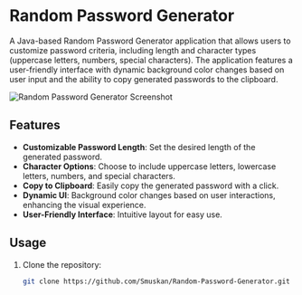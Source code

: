 # Random Password Generator

A Java-based Random Password Generator application that allows users to customize password criteria, including length and character types (uppercase letters, numbers, special characters). The application features a user-friendly interface with dynamic background color changes based on user input and the ability to copy generated passwords to the clipboard.

![Random Password Generator Screenshot](https://github.com/Smuskan/Random-Password-Generator/blob/main/Image.png)

## Features

- **Customizable Password Length**: Set the desired length of the generated password.
- **Character Options**: Choose to include uppercase letters, lowercase letters, numbers, and special characters.
- **Copy to Clipboard**: Easily copy the generated password with a click.
- **Dynamic UI**: Background color changes based on user interactions, enhancing the visual experience.
- **User-Friendly Interface**: Intuitive layout for easy use.

## Usage

1. Clone the repository:
   ```bash
   git clone https://github.com/Smuskan/Random-Password-Generator.git
